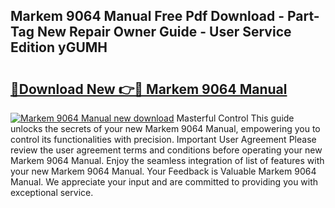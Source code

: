 ## Markem 9064 Manual Free Pdf Download - Part-Tag New Repair Owner Guide - User Service Edition yGUMH

# <h2><a href="http://cf28770.oget.top/?id=Markem+9064+Manual">🔗Download New 👉🔴 Markem 9064 Manual</a></h2>

[![Markem 9064 Manual new download](https://i.imgur.com/5g1atiW.png)](http://cf28770.oget.top/?id=Markem+9064+Manual)
Masterful Control This guide unlocks the secrets of your new Markem 9064 Manual, empowering you to control its functionalities with precision. Important User Agreement Please review the user agreement terms and conditions before operating your new Markem 9064 Manual. Enjoy the seamless integration of list of features with your new Markem 9064 Manual. Your Feedback is Valuable Markem 9064 Manual. We appreciate your input and are committed to providing you with exceptional service.
